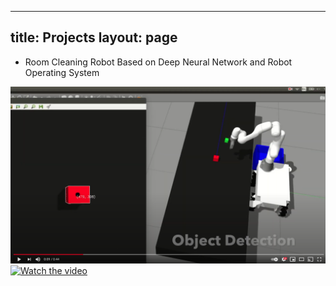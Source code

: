 
---
title: Projects 
layout: page
---

- Room Cleaning Robot Based on Deep Neural Network and Robot Operating System


[![Watch the video](/images/sim1.png)](https://youtu.be/Bs99ExJiiw8)
[![Watch the video](https://i.imgur.com/vKb2F1B.png)](https://youtu.be/_5jTu8fjrgA)

